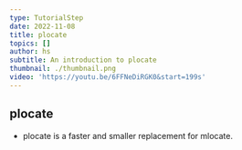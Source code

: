 ```yaml
---
type: TutorialStep
date: 2022-11-08
title: plocate
topics: []
author: hs
subtitle: An introduction to plocate
thumbnail: ./thumbnail.png
video: 'https://youtu.be/6FFNeDiRGK0&start=199s'
---
```


## plocate

* plocate is a faster and smaller replacement for mlocate.
